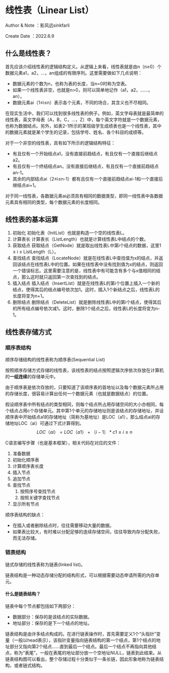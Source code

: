 # 线性表（Linear List）
Author & Note ：影风远sinkfarli

Create Date ：2022.6.9

## 什么是线性表？
首先应该介绍线性表的逻辑结构定义。从逻辑上来看，线性表就是由n（n≥0）个数据元素a1，a2，…，an组成的有限序列。这里需要做如下几点说明：
- 数据元素的个数为n，也称为表的长度，当n=0时称为空表。
- 如果一个线性表非空，也就是n>0，则可以简单地记作（a1，a2，……，an）。
- 数据元素ai（1≤i≤n）表示各个元素，不同的场合，其含义也不尽相同。

在现实生活中，我们可以找到很多线性表的例子。例如，英文字母表就是最简单的线性表，英文字母表（A，B，C，…，Z）中，每个英文字符就是一个数据元素，也称为数据结点。另外，如表2-1所示的某班级学生成绩表也是一个线性表，其中的数据元素就是某个学生的记录，包括学号、姓名、各个科目的成绩等。

对于一个非空的线性表，具有如下所示的逻辑结构特征：
- 有且仅有一个开始结点a1，没有直接前趋结点，有且仅有一个直接后继结点a2。
- 有且仅有一个终结结点an，没有直接后继结点，有且仅有一个直接前趋结点an-1。
- 其余的内部结点ai（2≤i≤n-1）都有且仅有一个直接前趋结点ai-1和一个直接后继结点ai+1。

对于同一线性表，各数据元素ai必须具有相同的数据类型，即同一线性表中各数据元素具有相同的类型，每个数据元素的长度相同。

## 线性表的基本运算
1. 初始化
   初始化表（InitList）也就是构造一个空的线性表L。
2. 计算表长
   计算表长（ListLength）也就是计算线性表L中结点的个数。
3. 获取结点
   获取结点（GetNode）就是取出线性表L中第i个结点的数据，这里1 ≤ i ≤ ListLength（L）。
4. 查找结点
   查找结点（LocateNode）就是在线性表L中查找值为x的结点，并返回该结点在线性表L中的位置。如果在线性表中没有找到值为x的结点，则返回一个错误标志。这里需要注意的是，线性表中有可能含有多个与x值相同的结点，那么这时就只返回第一次查找到的结点。
5. 插入结点
   插入结点（InsertList）就是在线性表L的第i个位置上插入一个新的结点，使得其后的结点编号依次加1。这时，插入1个新结点之后，线性表L的长度将变为n+1。
6. 删除结点
   删除结点（DeleteList）就是删除线性表L中的第i个结点，使得其后的所有结点编号依次减1。这时，删除1个结点之后，线性表L的长度将变为n-1。

## 线性表存储方式
### 顺序表结构
顺序存储结构的线性表称为顺序表(Sequential List)

按照顺序存储方式存储的线性表，该线性表的结点按照逻辑次序依次存放在计算机的**一组连续**的存储单元中。

由于顺序表是依次存放的，只要知道了该顺序表的首地址以及每个数据元素所占用的存储长度，很容易计算出任何一个数据元素（也就是数据结点）的位置。

假设顺序表中所有结点的类型相同，则每个结点所占用存储空间的大小亦相同，每个结点占用c个存储单元。其中第1个单元的存储地址则是该结点的存储地址，并设顺序表中开始结点a1的存储地址（简称为基地址）是LOC（a1），那么结点ai的存储地址LOC（ai）可通过下式计算得到。
$$LOC（ai）=LOC（a1）+（i-1）*c　  1≤i≤n$$

C语言编写步骤（也是基本框架），相关代码在对应的文件：
1. 准备数据
2. 初始化顺序表
3. 计算顺序表长度
4. 插入节点
5. 追加节点
6. 查找节点
   1. 按照序号查找节点
   2. 按照关键字查找节点
7. 显示所有节点

顺序表结构的缺点：
- 在插入或者删除结点时，往往需要移动大量的数据。
- 如果表比较大，有时难以分配足够的连续存储空间，往往导致内存分配失败，而无法存储。

### 链表结构
链式存储的线性表称为链表(linked list)。

链表结构是一种动态存储分配的结构形式，可以根据需要动态申请所需的内存单元。

#### 什么是链表结构？
链表中每个节点都包括如下两部分：
- 数据部分：保存的是该结点的实际数据。
- 地址部分：保存的是下一个结点的地址。

链表结构是由许多结点构成的。在进行链表操作时，首先需要定义1个“头指针”变量（一般以head表示），该指针变量指向链表结构的第一个结点，第1个结点的地址部分又指向第2个结点……直到最后一个结点。最后一个结点不再指向其他结点，称为“表尾”，一般在表尾的地址部分放一个空地址NULL，链表到此结束。从链表结构图可以看出，整个存储过程十分类似于一条长链，因此形象地称为链表结构，或者链式结构。